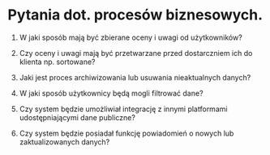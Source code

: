 # Pytania dot. procesów biznesowych.

1. W jaki sposób mają być zbierane oceny i uwagi od użytkowników?

2. Czy oceny i uwagi mają być przetwarzane przed dostarczniem ich do klienta np. sortowane?

3. Jaki jest proces archiwizowania lub usuwania nieaktualnych danych?

4. W jaki sposób użytkownicy będą mogli filtrować dane?

5. Czy system będzie umożliwiał integrację z innymi platformami udostępniającymi dane publiczne?

6. Czy system będzie posiadał funkcję powiadomień o nowych lub zaktualizowanych danych?
